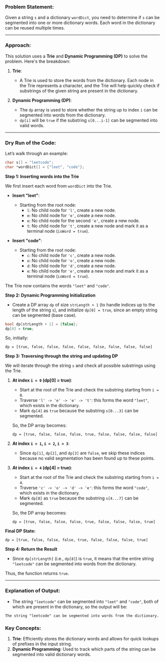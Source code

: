 ### Problem Statement:
Given a string `s` and a dictionary `wordDict`, you need to determine if `s` can be segmented into one or more dictionary words. Each word in the dictionary can be reused multiple times.

---

### Approach:
This solution uses a **Trie** and **Dynamic Programming (DP)** to solve the problem. Here's the breakdown:

1. **Trie**: 
   - A Trie is used to store the words from the dictionary. Each node in the Trie represents a character, and the Trie will help quickly check if substrings of the given string are present in the dictionary.

2. **Dynamic Programming (DP)**: 
   - The `dp` array is used to store whether the string up to index `i` can be segmented into words from the dictionary.
   - `dp[i]` will be `true` if the substring `s[0...i-1]` can be segmented into valid words.

---

### Dry Run of the Code:

Let’s walk through an example:

```c
char s[] = "leetcode";
char *wordDict[] = {"leet", "code"};
```

**Step 1: Inserting words into the Trie**

We first insert each word from `wordDict` into the Trie.

- **Insert "leet"**:
  - Starting from the root node:
    - `l`: No child node for `'l'`, create a new node.
    - `e`: No child node for `'e'`, create a new node.
    - `e`: No child node for the second `'e'`, create a new node.
    - `t`: No child node for `'t'`, create a new node and mark it as a terminal node (`isWord = true`).
  
- **Insert "code"**:
  - Starting from the root node:
    - `c`: No child node for `'c'`, create a new node.
    - `o`: No child node for `'o'`, create a new node.
    - `d`: No child node for `'d'`, create a new node.
    - `e`: No child node for `'e'`, create a new node and mark it as a terminal node (`isWord = true`).

The Trie now contains the words `"leet"` and `"code"`.

**Step 2: Dynamic Programming Initialization**

- Create a DP array `dp` of size `strLength + 1` (to handle indices up to the length of the string `s`), and initialize `dp[0] = true`, since an empty string can be segmented (base case).

```c
bool dp[strLength + 1] = {false};
dp[0] = true;
```

So, initially:

```
dp = [true, false, false, false, false, false, false, false, false]
```

**Step 3: Traversing through the string and updating DP**

We will iterate through the string `s` and check all possible substrings using the Trie.

1. **At index `i = 0` (dp[0] = true)**:
   - Start at the root of the Trie and check the substring starting from `i = 0`.
   - Traverse `'l' -> 'e' -> 'e' -> 't'`: this forms the word `"leet"`, which exists in the dictionary. 
   - Mark `dp[4]` as `true` because the substring `s[0...3]` can be segmented.

    So, the DP array becomes:

    ```
    dp = [true, false, false, false, true, false, false, false, false]
    ```

2. **At index `i = 1`, `i = 2`, `i = 3`**:
   - Since `dp[1]`, `dp[2]`, and `dp[3]` are `false`, we skip these indices because no valid segmentation has been found up to these points.

3. **At index `i = 4` (dp[4] = true)**:
   - Start at the root of the Trie and check the substring starting from `i = 4`.
   - Traverse `'c' -> 'o' -> 'd' -> 'e'`: this forms the word `"code"`, which exists in the dictionary.
   - Mark `dp[8]` as `true` because the substring `s[4...7]` can be segmented.

    So, the DP array becomes:

    ```
    dp = [true, false, false, false, true, false, false, false, true]
    ```

**Final DP State:**

```
dp = [true, false, false, false, true, false, false, false, true]
```

**Step 4: Return the Result**
- Since `dp[strLength]` (i.e., `dp[8]`) is `true`, it means that the entire string `"leetcode"` can be segmented into words from the dictionary.

Thus, the function returns `true`.

---

### Explanation of Output:
- The string `"leetcode"` can be segmented into `"leet"` and `"code"`, both of which are present in the dictionary, so the output will be:

```
The string "leetcode" can be segmented into words from the dictionary.
```

### Key Concepts:
1. **Trie**: Efficiently stores the dictionary words and allows for quick lookups of prefixes in the input string.
2. **Dynamic Programming**: Used to track which parts of the string can be segmented into valid dictionary words.